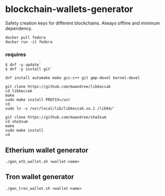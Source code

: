 # blockchain-wallets-generator
Safety creation keys for different blockchains. Always offline and minimum dependency.

```
docker pull fedora
docker run -it fedora
```

### requires
``` 
$ dnf -y update`
$ dnf -y install git`
```

`dnf install automake make gcc-c++ git gmp-devel kernel-devel`

```
git clone https://github.com/maandree/libkeccak
cd libkeccak
make
sudo make install PREFIX=/usr 
cd
sudo ln -s /usr/local/lib/libkeccak.so.1 /lib64/`
```
```
git clone https://github.com/maandree/sha3sum
cd sha3sum
make
sudo make install
cd
```


## Etherium wallet generator
`./gen_eth_wallet.sh <wallet-name>`

## Tron wallet generator
`./gen_tron_wallet.sh <wallet-name>`